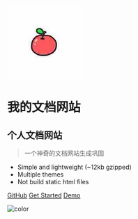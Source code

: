 ![logo](images/icon.jpg)
# 我的文档网站
## 个人文档网站
> 一个神奇的文档网站生成巩固

* Simple and lightweight (~12kb gzipped)
* Multiple themes
* Not build static html files

[GitHub](https://github.com/docsifyjs/docsify/)
[Get Started](index.html)
[Demo](https://segmentfault.com/a/1190000017576714#articleHeader13)
<!-- 背景图片 -->
<!-- ![](_media/bg.png) -->

<!-- 背景色 -->
![color](#7FFFD4)
